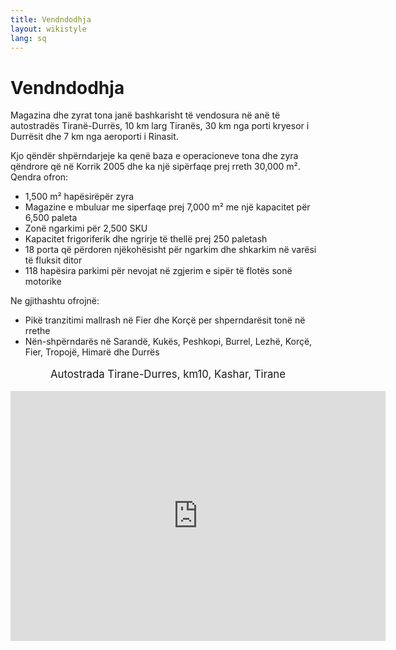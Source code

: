 ```yaml
---
title: Vendndodhja
layout: wikistyle
lang: sq
---
```


Vendndodhja
===========

Magazina dhe zyrat tona janë bashkarisht të vendosura në anë të autostradës 
Tiranë-Durrës, 10 km larg Tiranës, 30 km nga porti kryesor i Durrësit dhe 7 km 
nga aeroporti i Rinasit.

Kjo qëndër shpërndarjeje ka qenë baza e operacioneve tona dhe zyra qëndrore 
që në Korrik 2005 dhe ka një sipërfaqe prej rreth 30,000 m&sup2;. Qendra ofron:
* 1,500 m&sup2; hapësirë​për zyra
* Magazine e mbuluar me siperfaqe prej 7,000 m&sup2; me një kapacitet për 6,500 paleta
* Zonë ngarkimi për 2,500 SKU
* Kapacitet frigoriferik dhe ngrirje të thellë prej 250 paletash
* 18 porta që përdoren njëkohësisht për ngarkim dhe shkarkim në varësi të fluksit ditor
* 118 hapësira parkimi për nevojat në zgjerim e sipër të flotës sonë motorike

Ne gjithashtu ofrojnë:
* Pikë tranzitimi mallrash në Fier dhe Korçë per shperndarësit tonë në rrethe
* Nën-shpërndarës në Sarandë, Kukës, Peshkopi, Burrel, Lezhë, Korçë, Fier, Tropojë, Himarë dhe Durrës

<p>
<div align="center">
<p align="center" style="font-size: larger;">Autostrada Tirane-Durres, km10, Kashar, Tirane</p>
<iframe src="http://maps.google.com/?ll=41.367743%2C19.703271&amp;spn=0.004509%2C0.011051&amp;ie=UTF8&amp;z=16&amp;t=h&amp;sll=41.367743%2C19.703271&amp;sspn=0.004509%2C0.011051&amp;q=41.367179%2C19.701533%20(M%26D)&amp;output=embed" width="600" height="400" frameborder="0" class="map_embed">Autostrada Tirane-Durres, km10, Kashar, Tirane</iframe>
</div>
</p>

